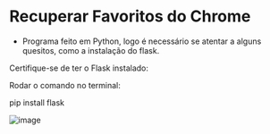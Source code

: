 # Recuperar Favoritos do Chrome

- Programa feito em Python, logo é necessário se atentar a alguns quesitos, como a instalação do flask.

Certifique-se de ter o Flask instalado:

Rodar o comando no terminal:

pip install flask

![image](https://github.com/DanielSS08/rec_favoritos/assets/97844260/a22112d6-5cbb-4b08-9bde-4eaf9c302f3c)

